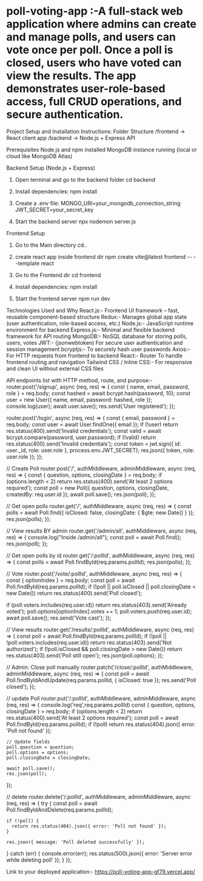 # poll-voting-app :-A full-stack web application where admins can create and manage polls, and users can vote once per poll. Once a poll is closed, users who have voted can view the results. The app demonstrates user-role-based access, full CRUD operations, and secure authentication.


Project Setup and Installation Instructions:
Folder Structure 
  /frontend   → React client app
  /backend    → Node.js + Express API

Prerequisites
  Node.js and npm installed
  MongoDB instance running (local or cloud like MongoDB Atlas)

Backend Setup (Node.js + Express)
1. Open terminal and go to the backend folder
   cd backend

2. Install dependencies:
   npm install
   
4. Create a .env file:
   MONGO_URI=your_mongodb_connection_string
   JWT_SECRET=your_secret_key
   
5. Start the backend server
   npx nodemon server.js


Frontend Setup
1. Go to the Main directory
   cd..

2. create react app inside frontend dir
   npm create vite@latest frontend -- --template react

3. Go to the Frontend dir
   cd frontend

4. Install dependencies:
   npm install

5. Start the frontend server
   npm run dev



Technologies Used and Why
React.js:-	 Frontend UI framework – fast, reusable component-based structure
Redux:-	 Manages global app state (user authentication, role-based access, etc.)
Node.js:-	 JavaScript runtime environment for backend
Express.js:- 	Minimal and flexible backend framework for API routing
MongoDB:- 	NoSQL database for storing polls, users, votes
JWT:-  (jsonwebtoken)	For secure user authentication and session management
bcryptjs:-	To securely hash user passwords
Axios:-	 For HTTP requests from frontend to backend
React:-  Router	To handle frontend routing and navigation
Tailwind CSS / Inline CSS:- 	For responsive and clean UI without external CSS files




API endpoints list with HTTP method, route, and purpose:-
router.post('/signup', async (req, res) => {
  const { name, email, password, role } = req.body;
  const hashed = await bcrypt.hash(password, 10);
  const user = new User({ name, email, password: hashed, role });
  console.log(user);
  await user.save();
  res.send('User registered');
});

router.post('/login', async (req, res) => {
  const { email, password } = req.body;
  const user = await User.findOne({ email });
  if (!user) return res.status(400).send('Invalid credentials');
  const valid = await bcrypt.compare(password, user.password);
  if (!valid) return res.status(400).send('Invalid credentials');
  const token = jwt.sign({ id: user._id, role: user.role }, process.env.JWT_SECRET);
  res.json({ token, role: user.role });
});

// Create Poll
router.post('/', authMiddleware, adminMiddleware, async (req, res) => {
  const { question, options, closingDate } = req.body;
  if (options.length < 2) return res.status(400).send('At least 2 options required');
  const poll = new Poll({ question, options, closingDate, createdBy: req.user.id });
  await poll.save();
  res.json(poll);
});


// Get open polls
router.get('/', authMiddleware, async (req, res) => {
  const polls = await Poll.find({ isClosed: false, closingDate: { $gte: new Date() } });
  res.json(polls);
});

// View results BY admin
router.get('/admin/all', authMiddleware, async (req, res) => {
  console.log("Inside /admin/all");
  const poll = await Poll.find();
  res.json(poll);
});

// Get open polls by id
router.get('/:pollId', authMiddleware, async (req, res) => {
  const polls = await Poll.findById(req.params.pollId);
  res.json(polls);
});

// Vote
router.post('/vote/:pollId', authMiddleware, async (req, res) => {
  const { optionIndex } = req.body;
  const poll = await Poll.findById(req.params.pollId);
  if (!poll || poll.isClosed || poll.closingDate < new Date()) return res.status(400).send('Poll closed');

  if (poll.voters.includes(req.user.id)) return res.status(403).send('Already voted');
  poll.options[optionIndex].votes += 1;
  poll.voters.push(req.user.id);
  await poll.save();
  res.send('Vote cast');
});

// View results
router.get('/results/:pollId', authMiddleware, async (req, res) => {
  const poll = await Poll.findById(req.params.pollId);
  if (!poll || !poll.voters.includes(req.user.id)) return res.status(403).send('Not authorized');
  if (!poll.isClosed && poll.closingDate > new Date()) return res.status(403).send('Poll still open');
  res.json(poll.options);
});

// Admin: Close poll manually
router.patch('/close/:pollId', authMiddleware, adminMiddleware, async (req, res) => {
  const poll = await Poll.findByIdAndUpdate(req.params.pollId, { isClosed: true });
  res.send('Poll closed');
});

// update Poll
router.put('/:pollId', authMiddleware, adminMiddleware, async (req, res) => {
  console.log('req',req.params.pollId)
  const { question, options, closingDate } = req.body;
  if (options.length < 2) return res.status(400).send('At least 2 options required');
  const poll = await Poll.findById(req.params.pollId);
    if (!poll) return res.status(404).json({ error: 'Poll not found' });

    // Update fields
    poll.question = question;
    poll.options = options;
    poll.closingDate = closingDate;

    await poll.save();
    res.json(poll);
});

// delete 
router.delete('/:pollId', authMiddleware, adminMiddleware, async (req, res) => {
  try {
    const poll = await Poll.findByIdAndDelete(req.params.pollId);

    if (!poll) {
      return res.status(404).json({ error: 'Poll not found' });
    }

    res.json({ message: 'Poll deleted successfully' });
  } catch (err) {
    console.error(err);
    res.status(500).json({ error: 'Server error while deleting poll' });
  }
});





Link to your deployed application:-
https://poll-voting-app-gf79.vercel.app/

